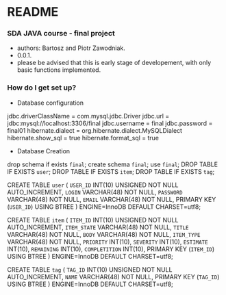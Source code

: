 # README #

### SDA JAVA course - final project ###
* authors: Bartosz and Piotr Zawodniak.
* 0.0.1.
* please be advised that this is early stage of developement, with only basic functions implemented.


### How do I get set up? ###

* Database configuration

jdbc.driverClassName = com.mysql.jdbc.Driver
jdbc.url = jdbc:mysql://localhost:3306/final
jdbc.username = final
jdbc.password = final01
hibernate.dialect = org.hibernate.dialect.MySQLDialect
hibernate.show_sql = true
hibernate.format_sql = true


* Database Creation

drop schema if exists `final`;
create schema `final`;
use `final`;
DROP TABLE IF EXISTS `user`;
DROP TABLE IF EXISTS `item`;
DROP TABLE IF EXISTS `tag`;

CREATE TABLE `user` (
  `USER_ID` INT(10) UNSIGNED NOT NULL AUTO_INCREMENT,
  `LOGIN` VARCHAR(48) NOT NULL,
  `PASSWORD` VARCHAR(48) NOT NULL,
  `EMAIL` VARCHAR(48) NOT NULL,
  PRIMARY KEY (`USER_ID`) USING BTREE
) ENGINE=InnoDB DEFAULT CHARSET=utf8;

CREATE TABLE `item` (
  `ITEM_ID` INT(10) UNSIGNED NOT NULL AUTO_INCREMENT,
  `ITEM_STATE` VARCHAR(48) NOT NULL,
  `TITLE` VARCHAR(48) NOT NULL,
  `BODY` VARCHAR(48) NOT NULL,
  `ITEM_TYPE` VARCHAR(48) NOT NULL,
  `PRIORITY` INT(10),
  `SEVERITY` INT(10),
  `ESTIMATE` INT(10),
  `REMAINING` INT(10),
  `COMPLETITION` INT(10),
  PRIMARY KEY (`ITEM_ID`) USING BTREE
) ENGINE=InnoDB DEFAULT CHARSET=utf8;

CREATE TABLE `tag` (
  `TAG_ID` INT(10) UNSIGNED NOT NULL AUTO_INCREMENT,
  `NAME` VARCHAR(48) NOT NULL,
  PRIMARY KEY (`TAG_ID`) USING BTREE
) ENGINE=InnoDB DEFAULT CHARSET=utf8;